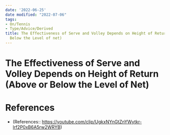 ```yaml
---
date: '2022-06-25'
date modified: "2022-07-06"
tags:
- On/Tennis
- Type/Advice/Derived 
title: The Effectiveness of Serve and Volley Depends on Height of Return (Above or Below the Level of Net)
  Below the Level of net)
---
```


# The Effectiveness of Serve and Volley Depends on Height of Return (Above or Below the Level of Net)
# References
- (References:: https://youtube.com/clip/UgkxNYnGtZnYWytkr-lrf2P0xB6A5rw2WRYB)
